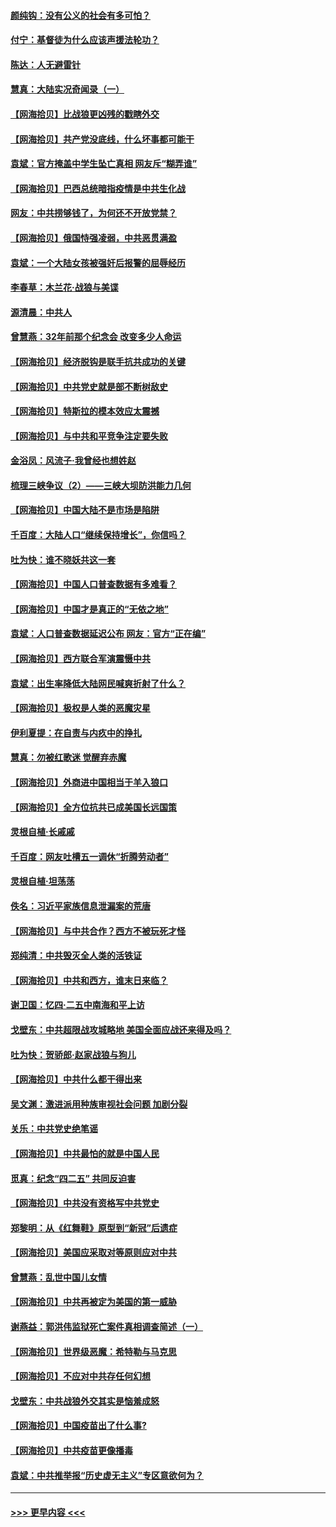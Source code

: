 #### [颜纯钩：没有公义的社会有多可怕？](../pages/nsc993/n12947626.md?t=05141601) 
#### [付宁：基督徒为什么应该声援法轮功？](../pages/nsc993/n12947233.md?t=05141601) 
#### [陈达：人无避雷针](../pages/nsc993/n12947098.md?t=05141601) 
#### [慧真：大陆实况奇闻录（一）](../pages/nsc993/n12945811.md?t=05141601) 
#### [【网海拾贝】比战狼更凶残的戳瞎外交](../pages/nsc993/n12945717.md?t=05141601) 
#### [【网海拾贝】共产党没底线，什么坏事都可能干](../pages/nsc993/n12942090.md?t=05141601) 
#### [袁斌：官方掩盖中学生坠亡真相 网友斥“糊弄谁”](../pages/nsc993/n12942029.md?t=05141601) 
#### [【网海拾贝】巴西总统暗指疫情是中共生化战](../pages/nsc993/n12938999.md?t=05141601) 
#### [网友：中共捞够钱了，为何还不开放党禁？](../pages/nsc993/n12938952.md?t=05141601) 
#### [【网海拾贝】俄国恃强凌弱，中共恶贯满盈](../pages/nsc993/n12936626.md?t=05141601) 
#### [袁斌：一个大陆女孩被强奸后报警的屈辱经历](../pages/nsc993/n12936547.md?t=05141601) 
#### [李春草：木兰花·战狼与美谍](../pages/nsc993/n12935995.md?t=05141601) 
#### [源清晨：中共人](../pages/nsc993/n12935589.md?t=05141601) 
#### [曾慧燕：32年前那个纪念会 改变多少人命运](../pages/nsc993/n12934233.md?t=05141601) 
#### [【网海拾贝】经济脱钩是联手抗共成功的关键](../pages/nsc993/n12934176.md?t=05141601) 
#### [【网海拾贝】中共党史就是部不断树敌史](../pages/nsc993/n12932844.md?t=05141601) 
#### [【网海拾贝】特斯拉的模本效应太震撼](../pages/nsc993/n12925626.md?t=05141601) 
#### [【网海拾贝】与中共和平竞争注定要失败](../pages/nsc993/n12923326.md?t=05141601) 
#### [金浴凤：风流子‧我曾经也想姓赵](../pages/nsc993/n12920911.md?t=05141601) 
#### [梳理三峡争议（2）——三峡大坝防洪能力几何](../pages/nsc993/n12920173.md?t=05141601) 
#### [【网海拾贝】中国大陆不是市场是陷阱](../pages/nsc993/n12920143.md?t=05141601) 
#### [千百度：大陆人口“继续保持增长”，你信吗？](../pages/nsc993/n12918946.md?t=05141601) 
#### [吐为快：谁不晓妖共这一套](../pages/nsc993/n12918941.md?t=05141601) 
#### [【网海拾贝】中国人口普查数据有多难看？](../pages/nsc993/n12917822.md?t=05141601) 
#### [【网海拾贝】中国才是真正的“无依之地”](../pages/nsc993/n12915845.md?t=05141601) 
#### [袁斌：人口普查数据延迟公布 网友：官方“正在编”](../pages/nsc993/n12915748.md?t=05141601) 
#### [【网海拾贝】西方联合军演震慑中共](../pages/nsc993/n12913466.md?t=05141601) 
#### [袁斌：出生率降低大陆网民喊爽折射了什么？](../pages/nsc993/n12913365.md?t=05141601) 
#### [【网海拾贝】极权是人类的恶魔灾星](../pages/nsc993/n12910697.md?t=05141601) 
#### [伊利夏提：在自责与内疚中的挣扎](../pages/nsc993/n12910493.md?t=05141601) 
#### [慧真：勿被红歌迷 觉醒弃赤魔](../pages/nsc993/n12910485.md?t=05141601) 
#### [【网海拾贝】外商进中国相当于羊入狼口](../pages/nsc993/n12908274.md?t=05141601) 
#### [【网海拾贝】全方位抗共已成美国长远国策](../pages/nsc993/n12906878.md?t=05141601) 
#### [灵根自植‧长戚戚](../pages/nsc993/n12905585.md?t=05141601) 
#### [千百度：网友吐槽五一调休“折腾劳动者”](../pages/nsc993/n12905934.md?t=05141601) 
#### [灵根自植‧坦荡荡](../pages/nsc993/n12905562.md?t=05141601) 
#### [佚名：习近平家族信息泄漏案的荒唐](../pages/nsc993/n12904705.md?t=05141601) 
#### [【网海拾贝】与中共合作？西方不被玩死才怪](../pages/nsc993/n12903873.md?t=05141601) 
#### [郑纯清：中共毁灭全人类的活铁证](../pages/nsc993/n12903785.md?t=05141601) 
#### [【网海拾贝】中共和西方，谁末日来临？](../pages/nsc993/n12903482.md?t=05141601) 
#### [谢卫国：忆四‧二五中南海和平上访](../pages/nsc993/n12902192.md?t=05141601) 
#### [戈壁东：中共超限战攻城略地 美国全面应战还来得及吗？](../pages/nsc993/n12902297.md?t=05141601) 
#### [吐为快：贺骄郎‧赵家战狼与狗儿](../pages/nsc993/n12902280.md?t=05141601) 
#### [【网海拾贝】中共什么都干得出来](../pages/nsc993/n12897500.md?t=05141601) 
#### [吴文渊：激进派用种族审视社会问题 加剧分裂](../pages/nsc993/n12893881.md?t=05141601) 
#### [关乐：中共党史绝笔谣](../pages/nsc993/n12897270.md?t=05141601) 
#### [【网海拾贝】中共最怕的就是中国人民](../pages/nsc993/n12894705.md?t=05141601) 
#### [觅真：纪念“四二五” 共同反迫害](../pages/nsc993/n12894553.md?t=05141601) 
#### [【网海拾贝】中共没有资格写中共党史](../pages/nsc993/n12892231.md?t=05141601) 
#### [郑黎明：从《红舞鞋》原型到“新冠”后遗症](../pages/nsc993/n12890469.md?t=05141601) 
#### [【网海拾贝】美国应采取对等原则应对中共](../pages/nsc993/n12889176.md?t=05141601) 
#### [曾慧燕：乱世中国儿女情](../pages/nsc993/n12887931.md?t=05141601) 
#### [【网海拾贝】中共再被定为美国的第一威胁](../pages/nsc993/n12887580.md?t=05141601) 
#### [谢燕益：郭洪伟监狱死亡案件真相调查简述（一）](../pages/nsc993/n12885648.md?t=05141601) 
#### [【网海拾贝】世界级恶魔：希特勒与马克思](../pages/nsc993/n12884062.md?t=05141601) 
#### [【网海拾贝】不应对中共存任何幻想](../pages/nsc993/n12881460.md?t=05141601) 
#### [戈壁东：中共战狼外交其实是恼羞成怒](../pages/nsc993/n12880392.md?t=05141601) 
#### [【网海拾贝】中国疫苗出了什么事?](../pages/nsc993/n12879124.md?t=05141601) 
#### [【网海拾贝】中共疫苗更像播毒](../pages/nsc993/n12876631.md?t=05141601) 
#### [袁斌：中共推举报“历史虚无主义”专区意欲何为？](../pages/nsc993/n12876530.md?t=05141601) 

----
#### [ >>> 更早内容 <<< ](../indexes/nsc993-earlier.md)
